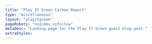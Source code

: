 ```yaml
---
title: "Play It Green Carbon Report"
type: "miscellaneous"
layout: "playitgreen"
pageRobots: "noindex,nofollow"
metaDesc: "Landing page for the Play It Green guest blog post."
extraStyles:
---
```

